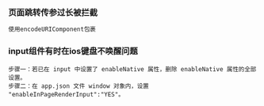 ### 页面跳转传参过长被拦截

```js
使用encodeURIComponent包裹
```



### input组件有时在ios键盘不唤醒问题

```
步骤一：若已在 input 中设置了 enableNative 属性，删除 enableNative 属性的全部设置。
步骤二：在 app.json 文件 window 对象内，设置 "enableInPageRenderInput":"YES"。
```

